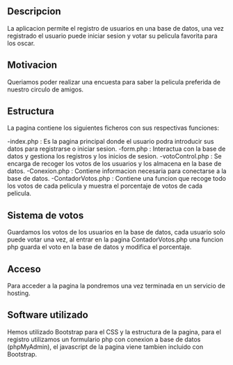 ## Descripcion 

La aplicacion permite el registro de usuarios en una base de datos, una vez registrado el usuario puede iniciar sesion y votar su pelicula favorita para los oscar. 

## Motivacion 

Queriamos poder realizar una encuesta para saber la pelicula preferida de nuestro circulo de amigos.

## Estructura 

La pagina contiene los siguientes ficheros con sus respectivas funciones: 

-index.php : Es la pagina principal donde el usuario podra introducir sus datos para registrarse o iniciar sesion.
-form.php : Interactua con la base de datos y gestiona los registros y los inicios de sesion.
-votoControl.php : Se encarga de recoger los votos de los usuarios y los almacena en la base de datos.
-Conexion.php : Contiene informacion necesaria para conectarse a la base de datos.
-ContadorVotos.php : Contiene una funcion que recoge todo los votos de cada pelicula y muestra el porcentaje de votos de cada pelicula.

## Sistema de votos

Guardamos los votos de los usuarios en la base de datos, cada usuario solo puede votar una vez, al entrar en la pagina ContadorVotos.php una funcion php guarda el voto en la
base de datos y modifica el porcentaje.

## Acceso

Para acceder a la pagina la pondremos una vez terminada en un servicio de hosting.

## Software utilizado

Hemos utilizado Bootstrap para el CSS y la estructura de la pagina, para el registro utilizamos un formulario php con conexion a base de datos (phpMyAdmin),
el javascript de la pagina viene tambien incluido con Bootstrap.